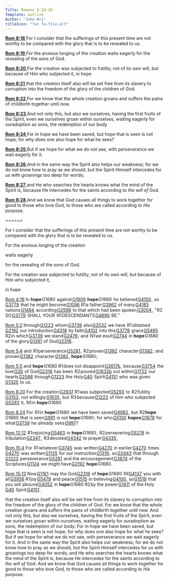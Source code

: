 ```yaml
---
Title: Romans 8:18-28
Template: outline
Author: "John Wry"
titleIcon: "far fa-file-alt"
---
```


[**Rom 8:18** ](verseid:45.8.18) For I consider that the sufferings of this present time are not worthy to be compared with the glory that is to be revealed to us.

[**Rom 8:19** ](verseid:45.8.19) For the anxious longing of the creation waits eagerly for the revealing of the sons of God.

[**Rom 8:20** ](verseid:45.8.20) For the creation was subjected to futility, not of its own will, but because of Him who subjected it, in hope

[**Rom 8:21** ](verseid:45.8.21) that the creation itself also will be set free from its slavery to corruption into the freedom of the glory of the children of God.

[**Rom 8:22** ](verseid:45.8.22) For we know that the whole creation groans and suffers the pains of childbirth together until now.

[**Rom 8:23** ](verseid:45.8.23) And not only this, but also we ourselves, having the first fruits of the Spirit, even we ourselves groan within ourselves, waiting eagerly for *our*adoption as sons, the redemption of our body.

[**Rom 8:24** ](verseid:45.8.24) For in hope we have been saved, but hope that is seen is not hope; for why does one also hope for what he sees?

[**Rom 8:25** ](verseid:45.8.25) But if we hope for what we do not see, with perseverance we wait eagerly for it.

[**Rom 8:26** ](verseid:45.8.26) And in the same way the Spirit also helps our weakness; for we do not know how to pray as we should, but the Spirit Himself intercedes for *us* with groanings too deep for words;

[**Rom 8:27** ](verseid:45.8.27) and He who searches the hearts knows what the mind of the Spirit is, because He intercedes for the saints according to *the will of* God.

[**Rom 8:28** ](verseid:45.8.28) And we know that God causes all things to work together for good to those who love God, to those who are called according to *His* purpose.



======



For I consider that the sufferings of this present time are not worthy to be compared with the glory that is to be revealed to us. 

For the anxious longing of the creation 

waits eagerly 

for the revealing of the sons of God. 

For the creation was subjected to futility, not of its own will, but because of Him who subjected it, 

in hope 

[Rom 4:18](verseid:45.4.18) In **hope** G1680  against [G1909](num:G1909)  **hope** G1680  he believed [G4100](num:G4100) , so [G3779](num:G3779)  that he might become [G1096](num:G1096) R1 a father [G3962](num:G3962)  of many [G4183](num:G4183)  nations [G1484](num:G1484)  according [G2596](num:G2596)  to that which had been spoken [G3004](num:G3004) , " R2 SO [G3779](num:G3779)  SHALL YOUR  N1 DESCENDANTS [G4690](num:G4690)  BE."

[Rom 5:2](verseid:45.5.2) through [G1223](num:G1223)  whom [G3739](num:G3739)  also [G2532](num:G2532)  we have  R1 obtained [G2192](num:G2192)  our introduction [G4318](num:G4318)  by faith [G4102](num:G4102)  into this [G3778](num:G3778)  grace [G5485](num:G5485) R2 in which [G3739](num:G3739)  we stand [G2476](num:G2476) ; and  N1 we exult [G2744](num:G2744)  in **hope** G1680  of the glory [G1391](num:G1391)  of God [G2316](num:G2316) .

[Rom 5:4](verseid:45.5.4) and  R1 perseverance [G5281](num:G5281) ,  R2 proven [G1382](num:G1382)  character [G1382](num:G1382) ; and proven [G1382](num:G1382)  character [G1382](num:G1382) , **hope** G1680 ;

[Rom 5:5](verseid:45.5.5) and **hope** G1680 R1 does not disappoint [G2617b](num:G2617b) , because [G3754](num:G3754)  the love [G26](num:G26)  of God [G2316](num:G2316)  has been  R2 poured [G1632b](num:G1632b)  out within [G1722](num:G1722)  our hearts [G2588](num:G2588)  through [G1223](num:G1223)  the Holy [G40](num:G40)  Spirit [G4151](num:G4151)  who was given [G1325](num:G1325)  to us.

[Rom 8:20](verseid:45.8.20) For the creation [G2937](num:G2937) R1 was subjected [G5293](num:G5293)  to  R2 futility [G3153](num:G3153) , not willingly [G1635](num:G1635) , but  R3 because [G1223](num:G1223)  of Him who subjected [G5293](num:G5293)  it,  N1 in **hope** G1680 

[Rom 8:24](verseid:45.8.24) For  R1 in **hope** G1680  we have been saved [G4982](num:G4982) , but  R2 **hope** G1680  that is seen [G991](num:G991)  is not **hope** G1680 ; for who [G5100](num:G5100)  **hopes** [G1679](num:G1679)  for what [G3739](num:G3739)  he *already* sees [G991](num:G991) ?

[Rom 12:12](verseid:45.12.12)  R1 rejoicing [G5463](num:G5463)  in **hope** G1680 ,  R2 persevering [G5278](num:G5278)  in tribulation [G2347](num:G2347) ,  R3 devoted [G4342](num:G4342)  to prayer [G4335](num:G4335) ,

[Rom 15:4](verseid:45.15.4) For  R1 whatever [G3745](num:G3745)  was written [G4270](num:G4270)  in earlier [G4270](num:G4270)  times [G4270](num:G4270)  was written [G1125](num:G1125)  for our instruction [G1319](num:G1319) , so [G2443](num:G2443)  that through [G1223](num:G1223)  perseverance [G5281](num:G5281)  and the encouragement [G3874](num:G3874)  of the Scriptures [G1124](num:G1124)  we might have [G2192](num:G2192)  **hope** G1680 .

[Rom 15:13](verseid:45.15.13) Now [G1161](num:G1161)  may the God [G2316](num:G2316)  of **hope** G1680  fill [G4137](num:G4137)  you with all [G3956](num:G3956) R1 joy [G5479](num:G5479)  and peace [G1515](num:G1515)  in believing [G4100](num:G4100) , so [G1519](num:G1519)  that you will abound [G4052](num:G4052)  in **hope** G1680 R2 by the power [G1411](num:G1411)  of the Holy [G40](num:G40)  Spirit [G4151](num:G4151) .

that the creation itself also will be set free from its slavery to corruption into the freedom of the glory of the children of God. For we know that the whole creation groans and suffers the pains of childbirth together until now. And not only this, but also we ourselves, having the first fruits of the Spirit, even we ourselves groan within ourselves, waiting eagerly for *our*adoption as sons, the redemption of our body. For in hope we have been saved, but hope that is seen is not hope; for why does one also hope for what he sees? But if we hope for what we do not see, with perseverance we wait eagerly for it. And in the same way the Spirit also helps our weakness; for we do not know how to pray as we should, but the Spirit Himself intercedes for *us* with groanings too deep for words; and He who searches the hearts knows what the mind of the Spirit is, because He intercedes for the saints according to *the will of* God. And we know that God causes all things to work together for good to those who love God, to those who are called according to *His* purpose.